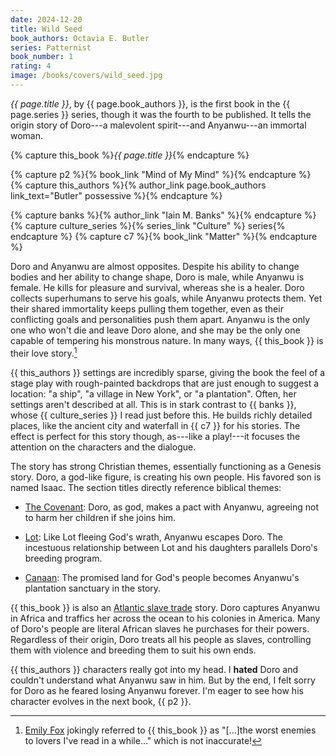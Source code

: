 ```yaml
---
date: 2024-12-20
title: Wild Seed
book_authors: Octavia E. Butler
series: Patternist
book_number: 1
rating: 4
image: /books/covers/wild_seed.jpg
---
```


<cite class="book-title">{{ page.title }}</cite>, by <span
class="author-name">{{ page.book_authors }}</span>, is the first book in the
<span class="book-series">{{ page.series }}</span> series, though it was the
fourth to be published. It tells the origin story of Doro---a malevolent
spirit---and Anyanwu---an immortal woman.

{% capture this_book %}<cite class="book-title">{{ page.title }}</cite>{% endcapture %}

{% capture p2 %}{% book_link "Mind of My Mind" %}{% endcapture %}
{% capture this_authors %}{% author_link page.book_authors link_text="Butler" possessive %}{% endcapture %}

{% capture banks %}{% author_link "Iain M. Banks" %}{% endcapture %}
{% capture culture_series %}{% series_link "Culture" %} series{% endcapture %}
{% capture c7 %}{% book_link "Matter" %}{% endcapture %}

Doro and Anyanwu are almost opposites. Despite his ability to change bodies
and her ability to change shape, Doro is male, while Anyanwu is female. He
kills for pleasure and survival, whereas she is a healer. Doro collects
superhumans to serve his goals, while Anyanwu protects them. Yet their shared
immortality keeps pulling them together, even as their conflicting goals and
personalities push them apart. Anyanwu is the only one who won't die and leave
Doro alone, and she may be the only one capable of tempering his monstrous
nature. In many ways, {{ this_book }} is their love story.[^enemies]

[^enemies]:
    [Emily Fox][fox] jokingly referred to {{ this_book }} as "[...]the worst
    enemies to lovers I've read in a while..." which is not inaccurate!

[fox]: https://www.goodreads.com/review/show/5305542831

{{ this_authors }} settings are incredibly sparse, giving the book the feel of
a stage play with rough-painted backdrops that are just enough to suggest a
location: "a ship", "a village in New York", or "a plantation". Often, her
settings aren't described at all. This is in stark contrast to {{ banks }},
whose {{ culture_series }} I read just before this. He builds richly detailed
places, like the ancient city and waterfall in {{ c7 }} for his stories. The
effect is perfect for this story though, as---like a play!---it focuses the
attention on the characters and the dialogue.

The story has strong Christian themes, essentially functioning as a Genesis
story. Doro, a god-like figure, is creating his own people. His favored son is
named Isaac. The section titles directly reference biblical themes:

- [The Covenant][covenant]: Doro, as god, makes a pact with Anyanwu, agreeing
  not to harm her children if she joins him.

- [Lot][lot]: Like Lot fleeing God's wrath, Anyanwu escapes Doro. The
  incestuous relationship between Lot and his daughters parallels Doro's
  breeding program.

- [Canaan][canaan]: The promised land for God's people becomes Anyanwu's
  plantation sanctuary in the story.

[covenant]: https://en.wikipedia.org/wiki/Covenant_(biblical)
[lot]: https://en.wikipedia.org/wiki/Lot_(biblical_person)
[canaan]: https://en.wikipedia.org/wiki/Canaan

{{ this_book }} is also an [Atlantic slave trade][slave] story. Doro captures
Anyanwu in Africa and traffics her across the ocean to his colonies in
America. Many of Doro's people are literal African slaves he purchases for
their powers. Regardless of their origin, Doro treats all his people as
slaves, controlling them with violence and breeding them to suit his own ends.

[slave]: https://en.wikipedia.org/wiki/Atlantic_slave_trade

{{ this_authors }} characters really got into my head. I **hated** Doro and
couldn't understand what Anyanwu saw in him. But by the end, I felt sorry for
Doro as he feared losing Anyanwu forever. I'm eager to see how his character
evolves in the next book, {{ p2 }}.
